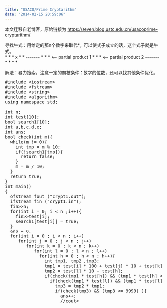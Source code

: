 ```yaml
---
title: "USACO/Prime Cryptarithm"
date: "2014-02-15 20:59:06"
---
```


本文迁移自老博客，原始链接为 <https://seven.blog.ustc.edu.cn/usacoprime-cryptarithm/>

寻找牛式：用给定的那n个数字来取代*，可以使式子成立的话，这个式子就是牛式。      
      * * *
   x    * *
    -------
      * * *         <-- partial product 1
    * * *           <-- partial product 2
    -------
    * * * *

解法：暴力搜索，注意一定的剪枝条件：数字的位数，还可以找其他条件优化。
<pre class = "brush:[cpp]">
#include &lt;iostream&gt;
#include &lt;fstream&gt;
#include &lt;string&gt;
#include &lt;algorithm&gt;
using namespace std;

int n;
int test[10];
bool search1[10];
int a,b,c,d,e;
int ans;
bool check(int m){
  while(m != 0){
	int tmp = m % 10;
	if(!search1[tmp]){
	  return false;
	}
	m = m / 10;
  }
  return true;
}
int main()
{
  ofstream fout ("crypt1.out");
  ifstream fin ("crypt1.in");
  fin&gt;&gt;n;
  for(int i = 0; i < n ;i++){
	fin&gt;&gt;test[i];
	search1[test[i]] = true;
  }
  ans = 0;
  for(int i = 0 ; i < n ; i++)
	 for(int j = 0 ; j < n ; j++)
	    for(int k = 0 ; k < n ; k++)
		   for(int l = 0 ; l < n ; l++)
			 for(int h = 0 ; h < n ; h++){
			   int tmp1, tmp2 ,tmp3;
			   tmp1 = test[i] * 100 + test[j] * 10 + test[k];
			   tmp2 = test[l] * 10 + test[h];
			   if(check(tmp1 * test[h]) && (tmp1 * test[h] <= 999)){
				 if(check(tmp1 * test[l]) && (tmp1 * test[l] <= 999)){
				   tmp3 = tmp2 * tmp1;
				   if(check(tmp3) && (tmp3 <= 9999) ){
					 ans++;
					 //cout<<tmp3<<endl;
				   }
				 }
			   }
			 }			  
  fout&lt;&lt;ans&lt;&lt;endl;
  return 0;
}
</pre>
